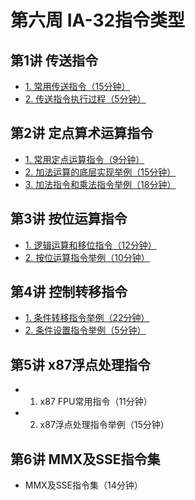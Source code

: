 # 第六周 IA-32指令类型

## 第1讲	 传送指令

* [1. 常用传送指令（15分钟）](./01-01/)
* [2. 传送指令执行过程（5分钟）](./01-02/)

## 第2讲	 定点算术运算指令

* [1. 常用定点运算指令（9分钟）](./02-01/)
* [2. 加法运算的底层实现举例（15分钟）](./02-02/)
* [3. 加法指令和乘法指令举例（18分钟）](./02-03/)

## 第3讲	 按位运算指令

* [1. 逻辑运算和移位指令（12分钟）](./03-01/)
* [2. 按位运算指令举例（10分钟）](./03-02/)

## 第4讲  控制转移指令

* [1. 条件转移指令举例（22分钟）](./04-01/)
* [2. 条件设置指令举例（5分钟）](./04-02/)

## 第5讲  x87浮点处理指令

* 1. x87 FPU常用指令（11分钟）
* 2. x87浮点处理指令举例（15分钟）

## 第6讲  MMX及SSE指令集

* MMX及SSE指令集（14分钟）